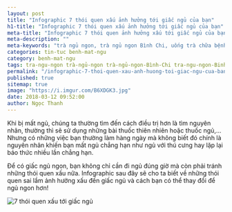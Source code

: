 ```yaml
---
layout: post
title: "Infographic 7 thói quen xấu ảnh hưởng tới giấc ngủ của bạn"
h1-title: "Infographic 7 thói quen xấu ảnh hưởng tới giấc ngủ của bạn"
meta-title: "Infographic 7 thói quen ảnh hưởng xấu tới giấc ngủ của bạn"
meta-description: ""
meta-keywords: "trà ngủ ngon, trà ngủ ngon Bình Chi, uống trà chữa bệnh mất ngủ, ngủ trưa khoa học, infographic"
categories: tin-tuc benh-mat-ngu
category: benh-mat-ngu
tags: tra-ngu-ngon trà-ngủ-ngon trà-ngủ-ngon-Bình-Chi tra-ngu-ngon-Binh-Chi thoi-quen-xau
permalink: "/infographic-7-thoi-quen-xau-anh-huong-toi-giac-ngu-cua-ban.html"
published: true
sitemap: true
image: "https://i.imgur.com/B6XDGK3.jpg"
date: 2018-03-12 09:52:00
author: Ngọc Thanh
---
```


Khi bị mất ngủ, chúng ta thường tìm đến cách điều trị hơn là tìm nguyên nhân, thường thì sẽ sử dụng những bài thuốc thiên nhiên hoặc thuốc ngủ,... Nhưng có những việc bạn thường làm hàng ngày mà không biết đó chính là nguyên nhân khiến bạn mất ngủ chẳng hạn như ngủ với thú cưng hay lặp lại báo thức nhiều lần chẳng hạn. 

Để có giấc ngủ ngon, bạn không chỉ cần đi ngủ đúng giờ mà còn phải tránh những thói quen xấu nữa. Infographic sau đây sẽ cho ta biết về những thói quen sai lầm ảnh hưởng xấu đến giấc ngủ và cách bạn có thể thay đổi để ngủ ngon hơn!

<img  src="https://i.imgur.com/scxNy6U.png" alt="7 thói quen xấu tới giấc ngủ" class="image_fade responsive-img lazy"> 
